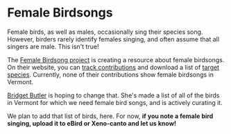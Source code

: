 # Female Birdsongs

Female birds, as well as males, occasionally sing their species song. However, birders rarely identify females singing, and often assume that all singers are male. This isn't true!

The [Female Birdsong project](http://femalebirdsong.org/) is creating a resource about female birdsongs.  On their website, you can [track contributions](http://femalebirdsong.org/trackcontribution/) and download a list of [target species](http://femalebirdsong.org/targetspecies/). Currently, none of their contributions show female birdsongs in Vermont.

[Bridget Butler](https://www.birddiva.com/) is hoping to change that. She's made a list of all of the birds in Vermont for which we need female bird songs, and is actively curating it.

We plan to add that list of birds, here. For now, **if you note a female bird singing, upload it to eBird or Xeno-canto and let us know!**
